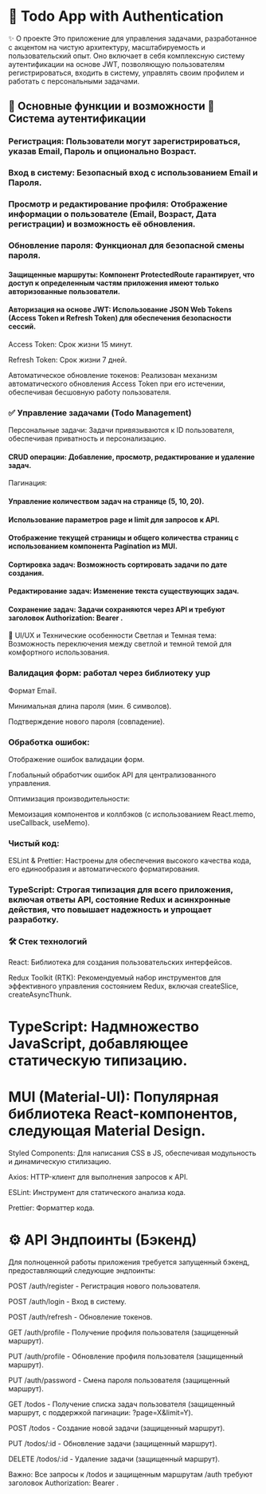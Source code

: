# 📝 Todo App with Authentication
✨ О проекте Это приложение для управления задачами, разработанное с акцентом на чистую архитектуру, масштабируемость и пользовательский опыт. Оно включает в себя комплексную систему аутентификации на основе JWT, позволяющую пользователям регистрироваться, входить в систему, управлять своим профилем и работать с персональными задачами.

## 🚀 Основные функции и возможности 🔐 Система аутентификации

### Регистрация: Пользователи могут зарегистрироваться, указав Email, Пароль и опционально Возраст.


### Вход в систему: Безопасный вход с использованием Email и Пароля.
### Просмотр и редактирование профиля: Отображение информации о пользователе (Email, Возраст, Дата регистрации) и возможность её обновления.
### Обновление пароля: Функционал для безопасной смены пароля.
#### Защищенные маршруты: Компонент ProtectedRoute гарантирует, что доступ к определенным частям приложения имеют только авторизованные пользователи.

#### Авторизация на основе JWT: Использование JSON Web Tokens (Access Token и Refresh Token) для обеспечения безопасности сессий.
Access Token: Срок жизни 15 минут.

Refresh Token: Срок жизни 7 дней.

Автоматическое обновление токенов: Реализован механизм автоматического обновления Access Token при его истечении, обеспечивая бесшовную работу пользователя.

### ✅ Управление задачами (Todo Management)
Персональные задачи: Задачи привязываются к ID пользователя, обеспечивая приватность и персонализацию.

#### CRUD операции: Добавление, просмотр, редактирование и удаление задач.
Пагинация:
#### Управление количеством задач на странице (5, 10, 20).

#### Использование параметров page и limit для запросов к API.

#### Отображение текущей страницы и общего количества страниц с использованием компонента Pagination из MUI.

#### Сортировка задач: Возможность сортировать задачи по дате создания.

#### Редактирование задач: Изменение текста существующих задач.

#### Сохранение задач: Задачи сохраняются через API и требуют заголовок Authorization: Bearer .

🎨 UI/UX и Технические особенности
Светлая и Темная тема: Возможность переключения между светлой и темной темой для комфортного использования.

### Валидация форм: работал через библиотеку yup
Формат Email.

Минимальная длина пароля (мин. 6 символов).

Подтверждение нового пароля (совпадение).

### Обработка ошибок:

Отображение ошибок валидации форм.

Глобальный обработчик ошибок API для централизованного управления.

Оптимизация производительности:

Мемоизация компонентов и коллбэков (с использованием React.memo, useCallback, useMemo).

### Чистый код:
ESLint & Prettier: Настроены для обеспечения высокого качества кода, его единообразия и автоматического форматирования.

### TypeScript: Строгая типизация для всего приложения, включая ответы API, состояние Redux и асинхронные действия, что повышает надежность и упрощает разработку.

### 🛠️ Стек технологий
React: Библиотека для создания пользовательских интерфейсов.

Redux Toolkit (RTK): Рекомендуемый набор инструментов для эффективного управления состоянием Redux, включая createSlice, createAsyncThunk.

# TypeScript: Надмножество JavaScript, добавляющее статическую типизацию.

# MUI (Material-UI): Популярная библиотека React-компонентов, следующая Material Design.

Styled Components: Для написания CSS в JS, обеспечивая модульность и динамическую стилизацию.

Axios: HTTP-клиент для выполнения запросов к API.

ESLint: Инструмент для статического анализа кода.

Prettier: Форматтер кода.

# ⚙️ API Эндпоинты (Бэкенд)
Для полноценной работы приложения требуется запущенный бэкенд, предоставляющий следующие эндпоинты:

POST /auth/register - Регистрация нового пользователя.

POST /auth/login - Вход в систему.

POST /auth/refresh - Обновление токенов.

GET /auth/profile - Получение профиля пользователя (защищенный маршрут).

PUT /auth/profile - Обновление профиля пользователя (защищенный маршрут).

PUT /auth/password - Смена пароля пользователя (защищенный маршрут).

GET /todos - Получение списка задач пользователя (защищенный маршрут, с поддержкой пагинации: ?page=X&limit=Y).

POST /todos - Создание новой задачи (защищенный маршрут).

PUT /todos/:id - Обновление задачи (защищенный маршрут).

DELETE /todos/:id - Удаление задачи (защищенный маршрут).

Важно: Все запросы к /todos и защищенным маршрутам /auth требуют заголовок Authorization: Bearer .

